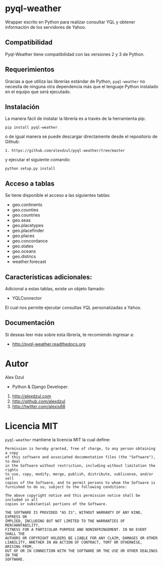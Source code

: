 pyql-weather
============

Wrapper escrito en Python para realizar consultar YQL y obtener información de los servidores de Yahoo.

Compatibilidad
--------------

Pyql-Weather tiene compatibilidad con las versiones 2 y 3 de Python.

Requerimientos
--------------

Gracias a que utiliza las librerías estándar de Python, ``pyql-weather`` no necesita de ninguna otra dependencia 
más que el lenguaje Python instalado en el equipo que será ejecutado.

Instalación
-----------

La manera fácil de instalar la librería es a través de la herramienta pip:

    pip install pyql-weather

o de igual manera se puede descargar directamente desde el repositorio de Github:

    1. https://github.com/alexdzul/pyql-weather/tree/master

y ejecutar el siguiente comando:

    python setup.py install


Acceso a tablas
---------------

Se tiene disponible el acceso a las siguientes tablas:


* geo.continents
* geo.counties
* geo.countries
* geo.seas
* geo.placetypes
* geo.placefinder
* geo.places
* geo.concordance
* geo.states
* geo.oceans
* geo.districs
* weather.forecast

Características adicionales:
----------------------------

Adicional a estas tablas, existe un objeto llamado:

   + YQLConnector

El cual nos permite ejecutar consultas YQL personalizadas a Yahoo.


Documentación
-------------

Si deseas leer más sobre esta librería, te recomiendo ingresar a:

* http://pyql-weather.readthedocs.org


Autor
=====

Alex Dzul

* Python & Django Developer.

1. http://alexdzul.com
2. http://github.com/alexdzul
3. http://twitter.com/alexjs88

Licencia MIT
============

``pyql-weather`` mantiene la licencia MIT la cual define:

    Permission is hereby granted, free of charge, to any person obtaining a copy
    of this software and associated documentation files (the "Software"), to deal
    in the Software without restriction, including without limitation the rights
    to use, copy, modify, merge, publish, distribute, sublicense, and/or sell
    copies of the Software, and to permit persons to whom the Software is
    furnished to do so, subject to the following conditions:
    
    The above copyright notice and this permission notice shall be included in all
    copies or substantial portions of the Software.
    
    THE SOFTWARE IS PROVIDED "AS IS", WITHOUT WARRANTY OF ANY KIND, EXPRESS OR
    IMPLIED, INCLUDING BUT NOT LIMITED TO THE WARRANTIES OF MERCHANTABILITY,
    FITNESS FOR A PARTICULAR PURPOSE AND NONINFRINGEMENT. IN NO EVENT SHALL THE
    AUTHORS OR COPYRIGHT HOLDERS BE LIABLE FOR ANY CLAIM, DAMAGES OR OTHER
    LIABILITY, WHETHER IN AN ACTION OF CONTRACT, TORT OR OTHERWISE, ARISING FROM,
    OUT OF OR IN CONNECTION WITH THE SOFTWARE OR THE USE OR OTHER DEALINGS IN THE
    SOFTWARE.